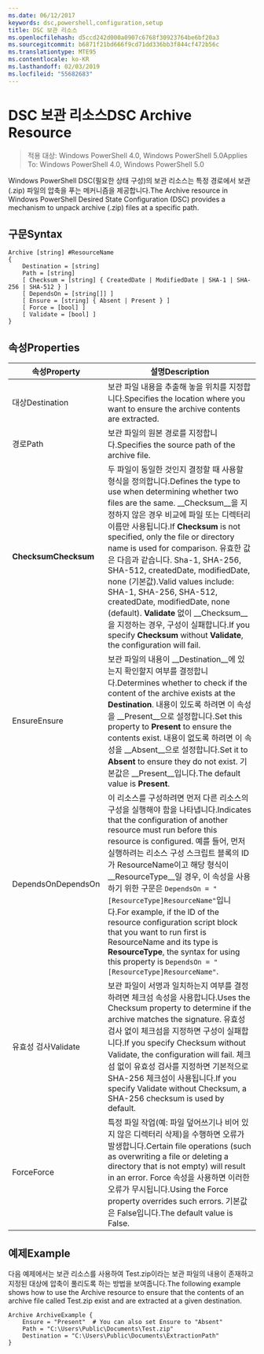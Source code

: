 ```yaml
---
ms.date: 06/12/2017
keywords: dsc,powershell,configuration,setup
title: DSC 보관 리소스
ms.openlocfilehash: d5ccd242d000a0907c6768f30923764be6bf20a3
ms.sourcegitcommit: b6871f21bd666f9cd71dd336bb3f844cf472b56c
ms.translationtype: MTE95
ms.contentlocale: ko-KR
ms.lasthandoff: 02/03/2019
ms.locfileid: "55682683"
---
```

# <a name="dsc-archive-resource"></a><span data-ttu-id="f0dba-103">DSC 보관 리소스</span><span class="sxs-lookup"><span data-stu-id="f0dba-103">DSC Archive Resource</span></span>

> <span data-ttu-id="f0dba-104">적용 대상: Windows PowerShell 4.0, Windows PowerShell 5.0</span><span class="sxs-lookup"><span data-stu-id="f0dba-104">Applies To: Windows PowerShell 4.0, Windows PowerShell 5.0</span></span>

<span data-ttu-id="f0dba-105">Windows PowerShell DSC(필요한 상태 구성)의 보관 리소스는 특정 경로에서 보관(.zip) 파일의 압축을 푸는 메커니즘을 제공합니다.</span><span class="sxs-lookup"><span data-stu-id="f0dba-105">The Archive resource in Windows PowerShell Desired State Configuration (DSC) provides a mechanism to unpack archive (.zip) files at a specific path.</span></span>

## <a name="syntax"></a><span data-ttu-id="f0dba-106">구문</span><span class="sxs-lookup"><span data-stu-id="f0dba-106">Syntax</span></span>
```MOF
Archive [string] #ResourceName
{
    Destination = [string]
    Path = [string]
    [ Checksum = [string] { CreatedDate | ModifiedDate | SHA-1 | SHA-256 | SHA-512 } ]
    [ DependsOn = [string[]] ]
    [ Ensure = [string] { Absent | Present } ]
    [ Force = [bool] ]
    [ Validate = [bool] ]
}
```

## <a name="properties"></a><span data-ttu-id="f0dba-107">속성</span><span class="sxs-lookup"><span data-stu-id="f0dba-107">Properties</span></span>

|  <span data-ttu-id="f0dba-108">속성</span><span class="sxs-lookup"><span data-stu-id="f0dba-108">Property</span></span>  |  <span data-ttu-id="f0dba-109">설명</span><span class="sxs-lookup"><span data-stu-id="f0dba-109">Description</span></span>   |
|---|---|
| <span data-ttu-id="f0dba-110">대상</span><span class="sxs-lookup"><span data-stu-id="f0dba-110">Destination</span></span>| <span data-ttu-id="f0dba-111">보관 파일 내용을 추출해 놓을 위치를 지정합니다.</span><span class="sxs-lookup"><span data-stu-id="f0dba-111">Specifies the location where you want to ensure the archive contents are extracted.</span></span>|
| <span data-ttu-id="f0dba-112">경로</span><span class="sxs-lookup"><span data-stu-id="f0dba-112">Path</span></span>| <span data-ttu-id="f0dba-113">보관 파일의 원본 경로를 지정합니다.</span><span class="sxs-lookup"><span data-stu-id="f0dba-113">Specifies the source path of the archive file.</span></span>|
| <span data-ttu-id="f0dba-114">__Checksum__</span><span class="sxs-lookup"><span data-stu-id="f0dba-114">__Checksum__</span></span>| <span data-ttu-id="f0dba-115">두 파일이 동일한 것인지 결정할 때 사용할 형식을 정의합니다.</span><span class="sxs-lookup"><span data-stu-id="f0dba-115">Defines the type to use when determining whether two files are the same.</span></span> <span data-ttu-id="f0dba-116">__Checksum__을 지정하지 않은 경우 비교에 파일 또는 디렉터리 이름만 사용됩니다.</span><span class="sxs-lookup"><span data-stu-id="f0dba-116">If __Checksum__ is not specified, only the file or directory name is used for comparison.</span></span> <span data-ttu-id="f0dba-117">유효한 값은 다음과 같습니다. Sha-1, SHA-256, SHA-512, createdDate, modifiedDate, none (기본값).</span><span class="sxs-lookup"><span data-stu-id="f0dba-117">Valid values include: SHA-1, SHA-256, SHA-512, createdDate, modifiedDate, none (default).</span></span> <span data-ttu-id="f0dba-118">__Validate__ 없이 __Checksum__을 지정하는 경우, 구성이 실패합니다.</span><span class="sxs-lookup"><span data-stu-id="f0dba-118">If you specify __Checksum__ without __Validate__, the configuration will fail.</span></span>|
| <span data-ttu-id="f0dba-119">Ensure</span><span class="sxs-lookup"><span data-stu-id="f0dba-119">Ensure</span></span>| <span data-ttu-id="f0dba-120">보관 파일의 내용이 __Destination__에 있는지 확인할지 여부를 결정합니다.</span><span class="sxs-lookup"><span data-stu-id="f0dba-120">Determines whether to check if the content of the archive exists at the __Destination__.</span></span> <span data-ttu-id="f0dba-121">내용이 있도록 하려면 이 속성을 __Present__으로 설정합니다.</span><span class="sxs-lookup"><span data-stu-id="f0dba-121">Set this property to __Present__ to ensure the contents exist.</span></span> <span data-ttu-id="f0dba-122">내용이 없도록 하려면 이 속성을 __Absent__으로 설정합니다.</span><span class="sxs-lookup"><span data-stu-id="f0dba-122">Set it to __Absent__ to ensure they do not exist.</span></span> <span data-ttu-id="f0dba-123">기본값은 __Present__입니다.</span><span class="sxs-lookup"><span data-stu-id="f0dba-123">The default value is __Present__.</span></span>|
| <span data-ttu-id="f0dba-124">DependsOn</span><span class="sxs-lookup"><span data-stu-id="f0dba-124">DependsOn</span></span> | <span data-ttu-id="f0dba-125">이 리소스를 구성하려면 먼저 다른 리소스의 구성을 실행해야 함을 나타냅니다.</span><span class="sxs-lookup"><span data-stu-id="f0dba-125">Indicates that the configuration of another resource must run before this resource is configured.</span></span> <span data-ttu-id="f0dba-126">예를 들어, 먼저 실행하려는 리소스 구성 스크립트 블록의 ID가 ResourceName이고 해당 형식이 __ResourceType__일 경우, 이 속성을 사용하기 위한 구문은 `DependsOn = "[ResourceType]ResourceName"`입니다.</span><span class="sxs-lookup"><span data-stu-id="f0dba-126">For example, if the ID of the resource configuration script block that you want to run first is ResourceName and its type is __ResourceType__, the syntax for using this property is `DependsOn = "[ResourceType]ResourceName"`.</span></span>|
| <span data-ttu-id="f0dba-127">유효성 검사</span><span class="sxs-lookup"><span data-stu-id="f0dba-127">Validate</span></span>| <span data-ttu-id="f0dba-128">보관 파일이 서명과 일치하는지 여부를 결정하려면 체크섬 속성을 사용합니다.</span><span class="sxs-lookup"><span data-stu-id="f0dba-128">Uses the Checksum property to determine if the archive matches the signature.</span></span> <span data-ttu-id="f0dba-129">유효성 검사 없이 체크섬을 지정하면 구성이 실패합니다.</span><span class="sxs-lookup"><span data-stu-id="f0dba-129">If you specify Checksum without Validate, the configuration will fail.</span></span> <span data-ttu-id="f0dba-130">체크섬 없이 유효성 검사를 지정하면 기본적으로 SHA-256 체크섬이 사용됩니다.</span><span class="sxs-lookup"><span data-stu-id="f0dba-130">If you specify Validate without Checksum, a SHA-256 checksum is used by default.</span></span>|
| <span data-ttu-id="f0dba-131">Force</span><span class="sxs-lookup"><span data-stu-id="f0dba-131">Force</span></span>| <span data-ttu-id="f0dba-132">특정 파일 작업(예: 파일 덮어쓰기나 비어 있지 않은 디렉터리 삭제)을 수행하면 오류가 발생합니다.</span><span class="sxs-lookup"><span data-stu-id="f0dba-132">Certain file operations (such as overwriting a file or deleting a directory that is not empty) will result in an error.</span></span> <span data-ttu-id="f0dba-133">Force 속성을 사용하면 이러한 오류가 무시됩니다.</span><span class="sxs-lookup"><span data-stu-id="f0dba-133">Using the Force property overrides such errors.</span></span> <span data-ttu-id="f0dba-134">기본값은 False입니다.</span><span class="sxs-lookup"><span data-stu-id="f0dba-134">The default value is False.</span></span>|

## <a name="example"></a><span data-ttu-id="f0dba-135">예제</span><span class="sxs-lookup"><span data-stu-id="f0dba-135">Example</span></span>

<span data-ttu-id="f0dba-136">다음 예제에서는 보관 리소스를 사용하여 Test.zip이라는 보관 파일의 내용이 존재하고 지정된 대상에 압축이 풀리도록 하는 방법을 보여줍니다.</span><span class="sxs-lookup"><span data-stu-id="f0dba-136">The following example shows how to use the Archive resource to ensure that the contents of an archive file called Test.zip exist and are extracted at a given destination.</span></span>

```
Archive ArchiveExample {
    Ensure = "Present"  # You can also set Ensure to "Absent"
    Path = "C:\Users\Public\Documents\Test.zip"
    Destination = "C:\Users\Public\Documents\ExtractionPath"
}
```